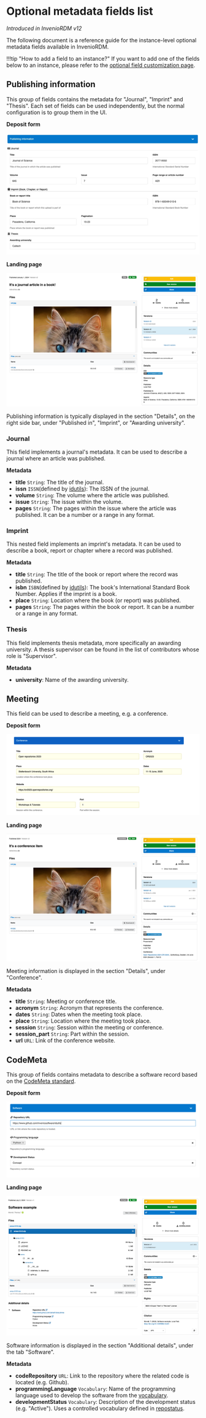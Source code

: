 # Optional metadata fields list

_Introduced in InvenioRDM v12_

The following document is a reference guide for the instance-level optional metadata fields available in InvenioRDM.

!!!tip "How to add a field to an instance?"
    If you want to add one of the fields below to an instance, please refer to the [optional field customization page](../../customize/metadata/optional_fields.md).

## Publishing information

This group of fields contains the metadata for "Journal", "Imprint" and "Thesis". Each set of fields can be used independently, but the normal configuration is to group them in the UI.

**Deposit form**

![Deposit form](../../images/pub_info_deposit_form.png)

**Landing page**

![Landing page](../../images/pub_info_landing_page.png)

Publishing information is typically displayed in the section "Details", on the right side bar, under "Published in", "Imprint", or "Awarding university".

### Journal

This field implements a journal's metadata. It can be used to describe a journal where an article was published.

**Metadata**

- **title** `String`: The title of the journal.
- **issn** `ISSN`(defined by [idutils](https://github.com/inveniosoftware/idutils/blob/10b05b702b06e93f02774426df59a217035b1cee/idutils/__init__.py#L408)): The ISSN of the journal.
- **volume** `String`: The volume where the article was published.
- **issue** `String`: The issue within the volume.
- **pages** `String`: The pages within the issue where the article was published. It can be a number or a range in any format.

### Imprint

This nested field implements an imprint's metadata. It can be used to describe a book, report or chapter where a record was published.

**Metadata**

- **title** `String`: The title of the book or report where the record was published.
- **isbn** `ISBN`(defined by [idutils](https://github.com/inveniosoftware/idutils/blob/10b05b702b06e93f02774426df59a217035b1cee/idutils/__init__.py#L400)): The book's International Standard Book Number. Applies if the imprint is a book.
- **place** `String`: Location where the book (or report) was published.
- **pages** `String`: The pages within the book or report. It can be a number or a range in any format.

### Thesis

This field implements thesis metadata, more specifically an awarding university. A thesis supervisor can be found in the list of contributors whose role is "Supervisor".

**Metadata**

- **university**: Name of the awarding university.

## Meeting

This field can be used to describe a meeting, e.g. a conference.

**Deposit form**

![Meeting deposit form](../../images/meeting_deposit_form.png)

**Landing page**

![Meeting landing page](../../images/meeting_landing_page.png)

Meeting information is displayed in the section "Details", under "Conference".

**Metadata**

- **title** `String`: Meeting or conference title.
- **acronym** `String`: Acronym that represents the conference.
- **dates** `String`: Dates when the meeting took place.
- **place** `String`: Location where the meeting took place.
- **session** `String`: Session within the meeting or conference.
- **session_part** `String`: Part within the session.
- **url** `URL`: Link of the conference website.

## CodeMeta

This group of fields contains metadata to describe a software record based on the [CodeMeta standard](https://codemeta.github.io/index.html).

**Deposit form**

![Codemeta deposit form](../../images/codemeta_deposit_form.png)

**Landing page**

![Codemeta landing page](../../images/codemeta_landing_page.png)

Software information is displayed in the section "Additional details", under the tab "Software".

**Metadata**

- **codeRepository** `URL`: Link to the repository where the related code is located (e.g. Github).
- **programmingLanguage** `Vocabulary`: Name of the programming language used to develop the software from the [vocabulary](https://github.com/inveniosoftware/invenio-rdm-records/blob/e64dd0b81757a391584e63d162d5e6caf6780637/invenio_rdm_records/fixtures/data/vocabularies/contrib/codemeta/programming_languages.yaml).
- **developmentStatus** `Vocabulary`: Description of the development status (e.g. "Active"). Uses a controlled vocabulary defined in [repostatus](http://www.repostatus.org/).
